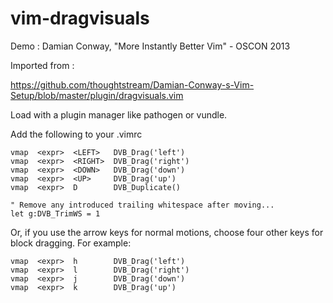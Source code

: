 # vim-dragvisuals

Demo : Damian Conway, "More Instantly Better Vim" - OSCON 2013

Imported from :

https://github.com/thoughtstream/Damian-Conway-s-Vim-Setup/blob/master/plugin/dragvisuals.vim

Load with a plugin manager like pathogen or vundle.

Add the following to your .vimrc

```
vmap  <expr>  <LEFT>   DVB_Drag('left')
vmap  <expr>  <RIGHT>  DVB_Drag('right')
vmap  <expr>  <DOWN>   DVB_Drag('down')
vmap  <expr>  <UP>     DVB_Drag('up')
vmap  <expr>  D        DVB_Duplicate()

" Remove any introduced trailing whitespace after moving...
let g:DVB_TrimWS = 1
```

Or, if you use the arrow keys for normal motions, choose four other keys for
block dragging. For example:

```
vmap  <expr>  h        DVB_Drag('left')
vmap  <expr>  l        DVB_Drag('right')
vmap  <expr>  j        DVB_Drag('down')
vmap  <expr>  k        DVB_Drag('up')
```

